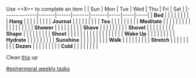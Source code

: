 

Use ==X== to complete an item
|              | Sun   | Mon  | Tue   | Wed   | Thu | Fri | Sat |
|--------------|-------|------|-------|-------|-----|-----|-----|
| **Bed**      |       |      |       |       |     |     |     |
| **Hang**     |       |      |       |       |     |     |     |
| **Journal**  |       |      |       |       |     |     |     |
| **Tea**      |       |      |       |       |     |     |     |
| **Meditate** |       |      |       |       |     |     |     |
|              |       |      |       |       |     |     |     |
| **Shower**   |       |      |       |       |     |     |     |
| **Shave**    |       |      |       |       |     |     |     |
| **Shovel**   |       |      |       |       |     |     |     |
| **Shape**    |       |      |       |       |     |     |     |
| **Shoot**    |       |      |       |       |     |     |     |
|              |       |      |       |       |     |     |     |
| **Wake Up**  |       |      |       |       |     |     |     |
| **Hydrate**  |       |      |       |       |     |     |     |
| **Sunshine** |       |      |       |       |     |     |     |
| **Walk**     |       |      |       |       |     |     |     |
| **Stretch**  |       |      |       |       |     |     |     |
| **Dozen**    |       |      |       |       |     |     |     |
| **Cold**     |       |      |       |       |     |     |     |


Clean [this](this) up

[#ephermeral weekly tasks](#ephermeral/weekly/tasks) 
